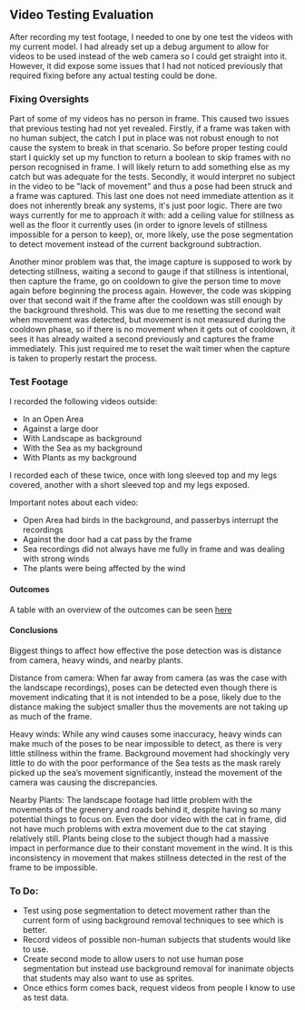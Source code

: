 ## Video Testing Evaluation

After recording my test footage, I needed to one by one test the videos with my current model. I had already set up a debug argument to allow for videos to be used instead of the web camera so I could get straight into it. However, it did expose some issues that I had not noticed previously that required fixing before any actual testing could be done.

### Fixing Oversights

Part of some of my videos has no person in frame. This caused two issues that previous testing had not yet revealed. Firstly, if a frame was taken with no human subject, the catch I put in place was not robust enough to not cause the system to break in that scenario. So before proper testing could start I quickly set up my function to return a boolean to skip frames with no person recognised in frame. I will likely return to add something else as my catch but was adequate for the tests. Secondly, it would interpret no subject in the video to be "lack of movement" and thus a pose had been struck and a frame was captured. This last one does not need immediate attention as it does not inherently break any systems, it's just poor logic. There are two ways currently for me to approach it with: add a ceiling value for stillness as well as the floor it currently uses (in order to ignore levels of stillness impossible for a person to keep), or, more likely, use the pose segmentation to detect movement instead of the current background subtraction.<br/>

Another minor problem was that, the image capture is supposed to work by detecting stillness, waiting a second to gauge if that stillness is intentional, then capture the frame, go on cooldown to give the person time to move again before beginning the process again. However, the code was skipping over that second wait if the frame after the cooldown was still enough by the background threshold. This was due to me resetting the second wait when movement was detected, but movement is not measured during the cooldown phase, so if there is no movement when it gets out of cooldown, it sees it has already waited a second previously and captures the frame immediately. This just required me to reset the wait timer when the capture is taken to properly restart the process.

### Test Footage

I recorded the following videos outside:
* In an Open Area
* Against a large door
* With Landscape as background
* With the Sea as my background
* With Plants as my background

I recorded each of these twice, once with long sleeved top and my legs covered, another with a short sleeved top and my legs exposed.<br/>

Important notes about each video:
* Open Area had birds in the background, and passerbys interrupt the recordings
* Against the door had a cat pass by the frame
* Sea recordings did not always have me fully in frame and was dealing with strong winds
* The plants were being affected by the wind

#### Outcomes

A table with an overview of the outcomes can be seen [here](https://evr9-aber.github.io/docs/Test_Criteria.pdf)

#### Conclusions

Biggest things to affect how effective the pose detection was is distance from camera, heavy winds, and nearby plants. <br/>

Distance from camera: When far away from camera (as was the case with the landscape recordings), poses can be detected even though there is movement indicating that it is not intended to be a pose, likely due to the distance making the subject smaller thus the movements are not taking up as much of the frame. <br/>

Heavy winds: While any wind causes some inaccuracy, heavy winds can make much of the poses to be near impossible to detect, as there is very little stillness within the frame. Background movement had shockingly very little to do with the poor performance of the Sea tests as the mask rarely picked up the sea’s movement significantly, instead the movement of the camera was causing the discrepancies. <br/>

Nearby Plants: The landscape footage had little problem with the movements of the greenery and roads behind it, despite having so many potential things to focus on. Even the door video with the cat in frame, did not have much problems with extra movement due to the cat staying relatively still. Plants being close to the subject though had a massive impact in performance due to their constant movement in the wind. It is this inconsistency in movement that makes stillness detected in the rest of the frame to be impossible.

### To Do:
* Test using pose segmentation to detect movement rather than the current form of using background removal techniques to see which is better.
* Record videos of possible non-human subjects that students would like to use.
* Create second mode to allow users to not use human pose segmentation but instead use background removal for inanimate objects that students may also want to use as sprites.
* Once ethics form comes back, request videos from people I know to use as test data.